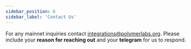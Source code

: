 ```yaml
---
sidebar_position: 6
sidebar_label: 'Contact Us'
---
```


For any mainnet inquiries contact integrations@polymerlabs.org. Please include your **reason for reaching out** and your **telegram** for us to respond.
